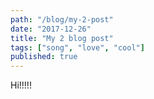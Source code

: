 ```yaml
---
path: "/blog/my-2-post"
date: "2017-12-26"
title: "My 2 blog post"
tags: ["song", "love", "cool"]
published: true
---
```


Hi!!!!!